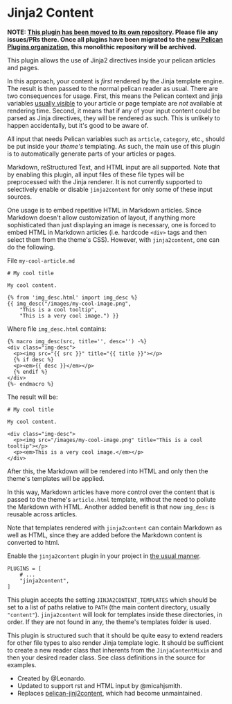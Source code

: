 # Jinja2 Content

**NOTE: [This plugin has been moved to its own repository](https://github.com/pelican-plugins/jinja2content). Please file any issues/PRs there. Once all plugins have been migrated to the [new Pelican Plugins organization](https://github.com/pelican-plugins), this monolithic repository will be archived.**

This plugin allows the use of Jinja2 directives inside your pelican articles and pages.

In this approach, your content is *first* rendered by the Jinja template engine. The result
is then passed to the normal pelican reader as usual. There are two consequences for usage.
First, this means the Pelican context and jinja variables [usually
visible](http://docs.getpelican.com/en/stable/themes.html#templates-and-variables) to your
article or page template are _not_ available at rendering time. Second, it means that if any
of your input content could be parsed as Jinja directives, they will be rendered as such.
This is unlikely to happen accidentally, but it's good to be aware of.

All input that needs Pelican variables such as `article`, `category`, etc., should be put
inside your *theme's* templating.  As such, the main use of this plugin is to automatically
generate parts of your articles or pages.

Markdown, reStructured Text, and HTML input are all supported. Note that by enabling this
plugin, all input files of these file types will be preprocessed with the Jinja renderer.
It is not currently supported to selectively enable or disable `jinja2content` for only some of
these input sources.

One usage is to embed repetitive HTML in Markdown articles. Since Markdown doesn't allow
customization of layout, if anything more sophisticated than just displaying an image is
necessary, one is forced to embed HTML in Markdown articles (i.e. hardcode `<div>` tags and
then select them from the theme's CSS).  However, with `jinja2content`, one can do the
following.

File `my-cool-article.md`
```
# My cool title

My cool content.

{% from 'img_desc.html' import img_desc %}
{{ img_desc("/images/my-cool-image.png",
    "This is a cool tooltip",
    "This is a very cool image.") }}
```

Where file `img_desc.html` contains:
```
{% macro img_desc(src, title='', desc='') -%}
<div class="img-desc">
  <p><img src="{{ src }}" title="{{ title }}"></p>
  {% if desc %}
  <p><em>{{ desc }}</em></p>
  {% endif %}
</div>
{%- endmacro %}
```

The result will be:
```
# My cool title

My cool content.

<div class="img-desc">
  <p><img src="/images/my-cool-image.png" title="This is a cool tooltip"></p>
  <p><em>This is a very cool image.</em></p>
</div>
```

After this, the Markdown will be rendered into HTML and only then the
theme's templates will be applied.

In this way, Markdown articles have more control over the content that is
passed to the theme's `article.html` template, without the need to pollute
the Markdown with HTML.  Another added benefit is that now `img_desc` is
reusable across articles.

Note that templates rendered with `jinja2content` can contain Markdown as
well as HTML, since they are added before the Markdown content is converted
to html.

Enable the `jinja2content` plugin in your project in [the usual
manner](http://docs.getpelican.com/en/stable/plugins.html#how-to-use-plugins).

```
PLUGINS = [
    # ...
    "jinja2content",
]
```

This plugin accepts the setting `JINJA2CONTENT_TEMPLATES` which should be set to a list of
paths relative to `PATH` (the main content directory, usually `"content"`).  `jinja2content`
will look for templates inside these directories, in order.  If they are not found in any,
the theme's templates folder is used.

This plugin is structured such that it should be quite easy to extend readers for other file
types to also render Jinja template logic. It should be sufficient to create a new reader
class that inherents from the `JinjaContentMixin` and then your desired reader class. See
class definitions in the source for examples.

- Created by @Leonardo.
- Updated to support rst and HTML input by @micahjsmith.
- Replaces [pelican-jinj2content](https://github.com/joachimneu/pelican-jinja2content/tree/f73ef9b1ef1ee1f56c80757b4190b53f8cd607d1),
which had become unmaintained.
